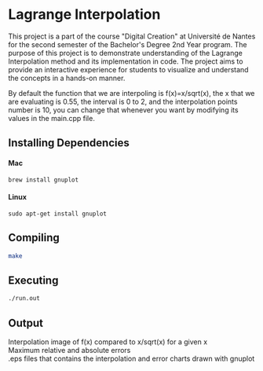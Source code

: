 # Lagrange Interpolation

This project is a part of the course "Digital Creation" at Université de Nantes for the second semester of the Bachelor's Degree 2nd Year program. The purpose of this project is to demonstrate understanding of the Lagrange Interpolation method and its implementation in code. The project aims to provide an interactive experience for students to visualize and understand the concepts in a hands-on manner.  
  
By default the function that we are interpoling is f(x)=x/sqrt(x), the x that we are evaluating is 0.55, the interval is 0 to 2, and the interpolation points number is 10, you can change that whenever you want by modifying its values in the main.cpp file.

## Installing Dependencies

#### Mac
```
brew install gnuplot
```
#### Linux
```
sudo apt-get install gnuplot
```

## Compiling
```bash
make
```

## Executing
```bash
./run.out
```
## Output

Interpolation image of f(x) compared to x/sqrt(x) for a given x  
Maximum relative and absolute errors  
.eps files that contains the interpolation and error charts drawn with gnuplot
